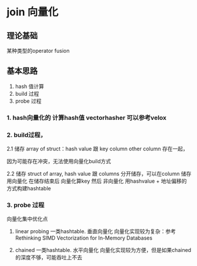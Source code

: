 # join 向量化

## 理论基础 
某种类型的operator fusion
## 基本思路 
1. hash 值计算
2. build 过程
3. probe 过程

### 1. hash向量化的 计算hash值 vectorhasher 可以参考velox
### 2. build过程，
2.1 储存 array of struct：hash value 跟 key column other column 存在一起，

因为可能存在冲突，无法使用向量化build方式

2.2 储存 struct of array, hash value 跟 columns 分开储存，可以在column 储存用向量化
在储存结束后 向量化算key 然后 非向量化 用hashvalue + 地址偏移的方式构建hashtable

### 3. probe 过程
向量化集中优化点
1. linear probing 一类hashtable. 垂直向量化
向量化实现较为复杂：参考Rethinking SIMD Vectorization for In-Memory Databases

2. chained 一类hashtable. 水平向量化
向量化实现较为方便，但是如果chained 的深度不够，可能吞吐上不去
